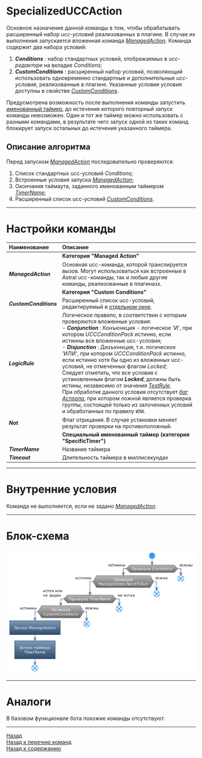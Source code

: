 # **SpecializedUCCAction**

Основное назначение данной команды в том, чтобы  обрабатывать расширенный набор *ucc-условий* реализованных в плагине. В случае их выполнения запускается вложенная команда [*ManagedAction*](#ref-ManagedAction).
Команда содержит два набора условий:
1. ***Conditions*** : набор стандартных условий, отображаемых в *ucc-редакторе* на вкладке *Conditions*;
2. ***CustomConditions*** : расширенный набор условий, позволяющий использовать одновременно стандартные и дополнительные *ucc-условия*, реализованные в плагине. Указанные условия условия доступны в свойстве [*CustomConditions*](#ref-CustomConditions).

Предусмотрена возможность после выполнения команды запустить [именованный таймер](#ref-TimerName), до истечения которого повторный запуск команды невозможен. Один и тот же таймер можно использовать с разными командами, в результате чего запуск одной из таких команд блокирует запуск остальных до истечения указанного таймера.

## **Описание алгоритма**

Перед запуском [*ManagedAction*](#ref-ManagedAction) последовательно проверяются:
1. Список стандартных ucc-условий *Conditions*;
2. Встроенные условия запуска [*ManagedAction*](#ref-ManagedAction);
3. Окончания таймаута, заданного именованным таймером [*TimerName*](#ref-TimerName);
4. Расширенный список ucc-условий [*CustomConditions*](#ref-CustomConditions).

---

# **Настройки команды**

| **Наименование** | **Описание** 
|:-----------------|:-------------
||**Категория "Managed Action"**
|<a name ="ref-ManagedAction">***ManagedAction***</a> | Основная ucc-команда, которой транслируется вызов. Могут использоваться как встроенные в Astral ucc-команды, так и любые другие команды, реализованные в плагиназх.
||**Категория "Custom Conditions"**
|<a name ="ref-CustomConditions">***CustomConditions***</a> | Расширенный список ucc-условий, редактируемый в [отдельном окне](../UccConditionListEditor-RU.md "Редактор ListConditions").
|<a name ="ref-LogicRule">***LogicRule***</a> | Логическое правило, в соответствии с которым проверяются вложенные условия:<br/>- ***Conjunction*** : Конъюнкция - логическое 'И', при котором *UCCConditionPack* истинно, если истинны все вложенные ucc-условия;<br/>- ***Disjunction*** : Дизъюнкция, т.е. логическое 'ИЛИ', при котором *UCCConditionPack* истинно, если истинно хотя бы одно из вложенных ucc-условий, не отмеченных флагом *Locked*;<br/>Следует отметить, что все условия с установленным флагом ***Locked***, должны быть истины, независимо от значения [*TestRule*](#ref-TestRule). <br/>При обработке данного условия отсутствует [*баг Астрала*](https://www.neverwinter-bot.com/forums/viewtopic.php?p=43910#p43910 "Описан в 'Примере 4'"), при котором ложной является проверка группы, состоящей только из залоченных условий и обработанных по правилу ``ИЛИ``.
|<a name ="ref-Not">***Not***</a> | Флаг отрицания. В случае установки меняет результат проверки на противоположный.
||**Специальный именованный таймер (категория "SpecificTimer")**
|<a name ="ref-TimerName">***TimerName***</a> | Название таймера
|<a name ="ref-Timeout">***Timeout***</a> | Длительность таймера в миллисекундах

---

# **Внутренние условия**

Команда не выполняется, если не задано [*ManagedAction*](#ref-ManagedAction).

---

# **Блок-схема**
![Блок-схема](diagrams/SpecializedUCCAction-RU.png)

---

# **Аналоги**

В базовом функционале бота похожие команды отсутствуют.

---

<a href="javascript:history.back()">Назад</a>  
[Назад к перечню команд](../EntityTools-UccExtensions-RU.md#ref-Actions)  
[Назад к содержанию](../../index.md)